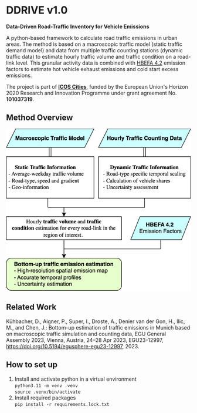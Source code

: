 # DDRIVE v1.0
**Data-Driven Road-Traffic Inventory for Vehicle Emissions**<br>

A python-based framework to calculate road traffic emissions in urban areas. The method is based on a macroscopic traffic model (static traffic demand model) and data from multiple traffic counting stations (dynamic traffic data) to estimate hourly traffic volume and traffic condition on a road-link level. This granular activity data is combined with [HBEFA 4.2](https://www.hbefa.net/) emission factors to estimate hot vehicle exhaust emissions and cold start excess emissions. 

The project is part of [**ICOS Cities**](https://www.icos-cp.eu/projects/icos-cities), funded by the European Union's Horizon 2020 Research and Innovation Programme under grant agreement No. **101037319**.

## Method Overview

<img src="./docs/img/method_overview.svg">


## Related Work
Kühbacher, D., Aigner, P., Super, I., Droste, A., Denier van der Gon, H., Ilic, M., and Chen, J.: Bottom-up estimation of traffic emissions in Munich based on macroscopic traffic simulation and counting data, EGU General Assembly 2023, Vienna, Austria, 24–28 Apr 2023, EGU23-12997, https://doi.org/10.5194/egusphere-egu23-12997, 2023.

## How to set up
1. Install and activate python in a virtual environment<br>
``python3.11 -m venv .venv``<br>
``source .venv/bin/activate``
2. Install required packages<br>
``pip install -r requirements.lock.txt``